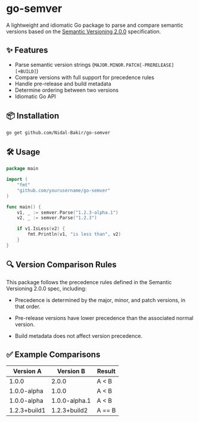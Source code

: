 # go-semver

A lightweight and idiomatic Go package to parse and compare semantic versions based on the [Semantic Versioning 2.0.0](https://semver.org/) specification.

## ✨ Features

- Parse semantic version strings (`MAJOR.MINOR.PATCH[-PRERELEASE][+BUILD]`)
- Compare versions with full support for precedence rules
- Handle pre-release and build metadata
- Determine ordering between two versions
- Idiomatic Go API

## 📦 Installation

```bash
go get github.com/Nidal-Bakir/go-semver
```

## 🛠️ Usage

```go
package main

import (
    "fmt"
    "github.com/yourusername/go-semver"
)

func main() {
    v1, _ := semver.Parse("1.2.3-alpha.1")
    v2, _ := semver.Parse("1.2.3")

    if v1.IsLess(v2) {
        fmt.Println(v1, "is less than", v2)
    }
}
```

## 🔍 Version Comparison Rules

This package follows the precedence rules defined in the Semantic Versioning 2.0.0 spec, including:

* Precedence is determined by the major, minor, and patch versions, in that order.

* Pre-release versions have lower precedence than the associated normal version.

* Build metadata does not affect version precedence.

## ✅ Example Comparisons

| Version A        | Version B         | Result  |
|------------------|-------------------|---------|
| 1.0.0            | 2.0.0             | A < B   |
| 1.0.0-alpha      | 1.0.0             | A < B   |
| 1.0.0-alpha      | 1.0.0-alpha.1     | A < B   |
| 1.2.3+build1     | 1.2.3+build2      | A == B  |
